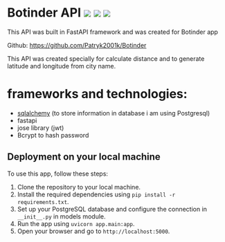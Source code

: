 
# Botinder API ![](https://img.shields.io/badge/Python-3776AB?style=for-the-badge&logo=python&logoColor=white) ![](https://img.shields.io/badge/Postgresql-07405E?style=for-the-badge&logo=postgresql&logoColor=white) ![](https://img.shields.io/badge/Fastapi-07405E?style=for-the-badge&logo=fastapi&logoColor=white)
This API was built in FastAPI framework and was created for Botinder app

Github: https://github.com/Patryk2001k/Botinder

This API was created specially for calculate distance and to generate latitude and longitude from city name.

# frameworks and technologies:
- <a href="https://www.sqlalchemy.org/" alt="sqlalchemy">sqlalchemy</a> (to store information in database i am using Postgresql)
- fastapi
- jose library (jwt)
- Bcrypt to hash password


## Deployment on your local machine

To use this app, follow these steps:
1. Clone the repository to your local machine.
2. Install the required dependencies using `pip install -r requirements.txt`.
3. Set up your PostgreSQL database and configure the connection in `__init__.py` in models module.
4. Run the app using `uvicorn app.main:app`.
5. Open your browser and go to `http://localhost:5000`.
